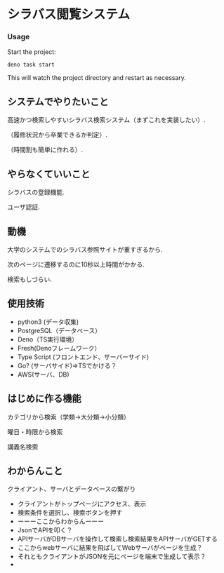 

# シラバス閲覧システム

### Usage

Start the project:

```
deno task start
```

This will watch the project directory and restart as necessary.

## システムでやりたいこと　　
高速かつ検索しやすいシラバス検索システム（まずこれを実装したい）. 

（履修状況から卒業できるか判定）. 

（時間割も簡単に作れる）. 

## やらなくていいこと
シラバスの登録機能. 

ユーザ認証. 

## 動機

大学のシステムでのシラバス参照サイトが重すぎるから. 

次のページに遷移するのに10秒以上時間がかかる. 

検索もしづらい. 

## 使用技術

- python3 (データ収集)
- PostgreSQL（データベース）
- Deno（TS実行環境）
- Fresh(Denoフレームワーク）
- Type Script (フロントエンド、サーバーサイド)
- Go? (サーバサイド)=>TSでかける？
- AWS(サーバ、DB)

## はじめに作る機能

カテゴリから検索（学類→大分類→小分類）

曜日・時限から検索

講義名検索

## わからんこと
クライアント、サーバとデータベースの繋がり
- クライアントがトップページにアクセス、表示
- 検索条件を選択し、検索ボタンを押す
- ーーーここからわからんーーー
- JsonでAPIを叩く？
- APIサーバがDBサーバを操作して検索し検索結果をAPIサーバがGETする
- ここからwebサーバに結果を飛ばしてWebサーバがページを生成？
- それともクライアントがJSONを元にページを端末で生成して表示？
- 
